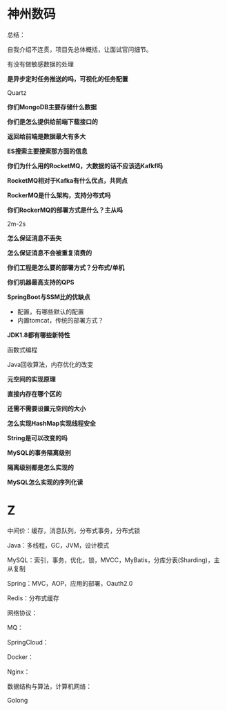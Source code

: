 # 神州数码









总结：

自我介绍不连贯，项目先总体概括，让面试官问细节。



有没有做敏感数据的处理



**是异步定时任务推送的吗，可视化的任务配置**

Quartz



**你们MongoDB主要存储什么数据**



**你们是怎么提供给前端下载接口的**



**返回给前端是数据最大有多大**



**ES搜索主要搜索那方面的信息**



**你们为什么用的RocketMQ，大数据的话不应该选Kafkf吗**



**RocketMQ相对于Kafka有什么优点，共同点**



**RockerMQ是什么架构，支持分布式吗**



**你们RockerMQ的部署方式是什么？主从吗**

2m-2s



**怎么保证消息不丢失**



**怎么保证消息不会被重复消费的**



**你们工程是怎么要的部署方式？分布式/单机**



**你们机器最高支持的QPS**



**SpringBoot与SSM比的优缺点**

* 配置，有哪些默认的配置
* 内置tomcat，传统的部署方式？



**JDK1.8都有哪些新特性**

函数式编程

Java回收算法，内存优化的改变



**元空间的实现原理**



**直接内存在哪个区的**



**还需不需要设置元空间的大小**



**怎么实现HashMap实现线程安全**



**String是可以改变的吗**



**MySQL的事务隔离级别**



**隔离级别都是怎么实现的**



**MySQL怎么实现的序列化读**









# Z

中间价：缓存，消息队列，分布式事务，分布式锁

Java：多线程，GC，JVM，设计模式

MySQL：索引，事务，优化，锁，MVCC，MyBatis，分库分表(Sharding)，主从复制

Spring：MVC，AOP，应用的部署，Oauth2.0

Redis：分布式缓存

网络协议：

MQ：

SpringCloud：

Docker：

Nginx：

数据结构与算法，计算机网络：

Golong































